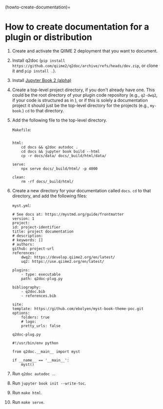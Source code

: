 (howto-create-documentation)=
# How to create documentation for a plugin or distribution

1. Create and activate the QIIME 2 deployment that you want to document.
1. Install q2doc (`pip install https://github.com/qiime2/q2doc/archive/refs/heads/dev.zip`, or clone it and `pip install .`).
1. Install [Jupyter Book 2 (alpha)](https://blog.jupyterbook.org/posts/2024-11-15-jupyter-book-2-alpha)
1. Create a top-level project directory, if you don't already have one.
   This could be the root directory of your plugin code repository (e.g., `q2-dwq2`, if your code is structured as in [](plugin-package-explanation)), or if this is solely a documentation project it should just be the top-level directory for the projects (e.g., `my-book`.)
   `cd` to that directory.
1. Add the following file to the top-level directory.

    `Makefile`:
    ```

    html:
        cd docs && q2doc autodoc .
        cd docs && jupyter book build --html
        cp -r docs/data/ docs/_build/html/data/

    serve:
        npx serve docs/_build/html/ -p 4000

    clean:
        rm -rf docs/_build/html/

    ```
1. Create a new directory for your documentation called `docs`.
   `cd` to that directory, and add the following files:

    `myst.yml`:
    ```
    # See docs at: https://mystmd.org/guide/frontmatter
    version: 1
    project:
    id: project-identifier
    title: project documentation
    # description:
    # keywords: []
    # authors:
    github: project-url
    references:
        dwq2: https://develop.qiime2.org/en/latest/
        uq2: https://use.qiime2.org/en/latest/

    plugins:
        - type: executable
        path: q2doc-plug.py

    bibliography:
        - q2doc.bib
        - references.bib

    site:
    template: https://github.com/ebolyen/myst-book-theme-poc.git
    options:
        folders: true
        # logo:
        pretty_urls: false
    ```

    `q2doc-plug.py`
    ```
    #!/usr/bin/env python

    from q2doc.__main__ import myst

    if __name__ == '__main__':
        myst()
    ```

1. Run `q2doc autodoc .`.
1. Run `jupyter book init --write-toc`.
1. Run `make html`.
1. Run `make serve`.